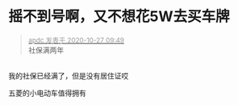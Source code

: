 # 摇不到号啊，又不想花5W去买车牌


<div class="quote"><blockquote><font size="2"><a href="https://www.hostloc.com/forum.php?mod=redirect&amp;goto=findpost&amp;pid=9357563&amp;ptid=758682" target="_blank"><font color="#999999">apdc 发表于 2020-10-27 09:49</font></a></font><br />
社保满两年</blockquote></div><br />
我的社保已经满了，但是没有居住证哎

五菱的小电动车值得拥有
